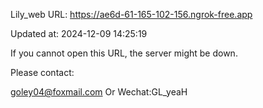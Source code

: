 Lily_web URL: https://ae6d-61-165-102-156.ngrok-free.app

Updated at: 2024-12-09 14:25:19

If you cannot open this URL, the server might be down.

Please contact: 

goley04@foxmail.com Or Wechat:GL_yeaH